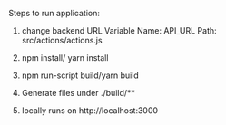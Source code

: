 Steps to run application:

1. change backend URL
   Variable Name: API_URL
   Path: src/actions/actions.js
   
2. npm install/ yarn install

3. npm run-script build/yarn build

4. Generate files under ./build/**

5. locally runs on http://localhost:3000
